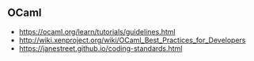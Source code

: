 OCaml
-----

* https://ocaml.org/learn/tutorials/guidelines.html
* http://wiki.xenproject.org/wiki/OCaml_Best_Practices_for_Developers
* https://janestreet.github.io/coding-standards.html
